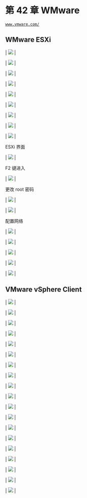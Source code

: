 # 第 42 章 WMware

[`www.vmware.com/`](http://www.vmware.com/)

## WMware ESXi

| ![](img/VMware-000034.png) |

| ![](img/VMware-000035.png) |

| ![](img/VMware-000036.png) |

| ![](img/VMware-000037.png) |

| ![](img/VMware-000038.png) |

| ![](img/VMware-000039.png) |

| ![](img/VMware-000040.png) |

| ![](img/VMware-000042.png) |

| ![](img/VMware-000043.png) |

ESXi 界面

| ![](img/VMware-esxi.png) |

F2 键进入

| ![](img/VMware-login.png) |

更改 root 密码

| ![](img/VMware-password-1.png) |

| ![](img/VMware-password-2.png) |

配置网络

| ![](img/VMware-network-1.png) |

| ![](img/VMware-network-2.png) |

| ![](img/VMware-network-3.png) |

| ![](img/VMware-network-4.png) |

| ![](img/VMware-network-5.png) |

## VMware vSphere Client

| ![](img/VMwarevSphereClient-000054.png) |

| ![](img/VMwarevSphereClient-000055.png) |

| ![](img/VMwarevSphereClient-000056.png) |

| ![](img/VMwarevSphereClient-000057.png) |

| ![](img/VMwarevSphereClient-000058.png) |

| ![](img/VMwarevSphereClient-000059.png) |

| ![](img/VMwarevSphereClient-000060.png) |

| ![](img/VMwarevSphereClient-000061.png) |

| ![](img/VMwarevSphereClient-000062.png) |

| ![](img/VMwarevSphereClient-000063.png) |

| ![](img/VMwarevSphereClient-000064.png) |

| ![](img/VMwarevSphereClient-000065.png) |

| ![](img/VMwarevSphereClient-000066.png) |

| ![](img/VMwarevSphereClient-000067.png) |

| ![](img/VMwarevSphereClient-000068.png) |

| ![](img/VMwarevSphereClient-000069.png) |

| ![](img/VMwarevSphereClient-000070.png) |

| ![](img/VMwarevSphereClient-000071.png) |

| ![](img/VMwarevSphereClient-000072.png) |